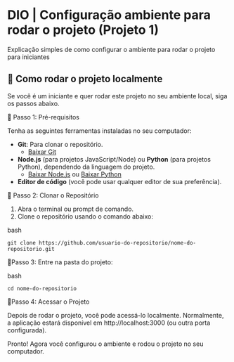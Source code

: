 
# DIO | Configuração ambiente para rodar o projeto (Projeto 1)

Explicação simples de como configurar o ambiente para rodar o projeto para iniciantes


📗 Como rodar o projeto localmente
-
Se você é um iniciante e quer rodar este projeto no seu ambiente local, siga os passos abaixo.

🦶 Passo 1: Pré-requisitos

Tenha as seguintes ferramentas instaladas no seu computador:

- **Git**: Para clonar o repositório.
  - [Baixar Git](https://git-scm.com/)
- **Node.js** (para projetos JavaScript/Node) ou **Python** (para projetos Python), dependendo da linguagem do projeto.
  - [Baixar Node.js](https://nodejs.org/) ou [Baixar Python](https://www.python.org/)
- **Editor de código** (você pode usar qualquer editor de sua preferência).

🦶 Passo 2: Clonar o Repositório

1. Abra o terminal ou prompt de comando.
2. Clone o repositório usando o comando abaixo:

bash

    git clone https://github.com/usuario-do-repositorio/nome-do-repositorio.git

🦶Passo 3: Entre na pasta do projeto:

bash

    cd nome-do-repositorio

🦶Passo 4:  Acessar o Projeto

Depois de rodar o projeto, você pode acessá-lo localmente. Normalmente, a aplicação estará disponível em http://localhost:3000 (ou outra porta configurada).

Pronto! Agora você configurou o ambiente e rodou o projeto no seu computador.
